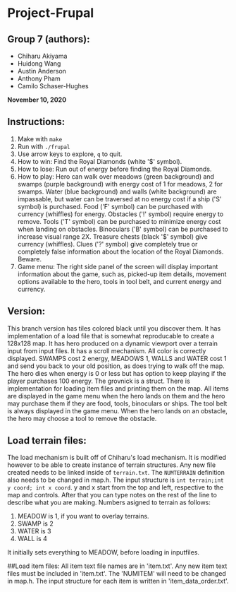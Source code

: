 # Project-Frupal
## Group 7 (authors):
 - Chiharu Akiyama
 - Huidong Wang
 - Austin Anderson
 - Anthony Pham
 - Camilo Schaser-Hughes
 
**November 10, 2020**
 
## Instructions:
 1. Make with `make`
 2. Run with `./frupal`
 3. Use arrow keys to explore, `q` to quit.
 4. How to win: Find the Royal Diamonds (white '$' symbol).
 5. How to lose: Run out of energy before finding the Royal Diamonds.
 6. How to play: Hero can walk over meadows (green background) and swamps (purple background) with energy cost of 1 for meadows, 2 for swamps. Water (blue background) and walls (white background) are impassable, but water can be traversed at no energy cost if a ship ('S' symbol) is purchased. Food ('F' symbol) can be purchased with currency (whiffles) for energy.  Obstacles ('!' symbol) require energy to remove. Tools ('T' symbol) can be purchased to minimize energy cost when landing on obstacles. Binoculars ('B' symbol) can be purchased to increase visual range 2X. Treasure chests (black '$' symbol) give currency (whiffles). Clues ('?' symbol) give completely true or completely false information about the location of the Royal Diamonds. Beware. 
 7. Game menu: The right side panel of the screen will display important information about the game, such as, picked-up item details, movement options available to the hero, tools in tool belt, and current energy and currency. 
 
## Version:
 This branch version has tiles colored black until you discover them.  It has implementation of a load file that is somewhat reproducable to create a 128x128 map.  It has hero produced on a dynamic viewport over a terrain input from input files.  It has a scroll mechanism.  All color is correctly displayed.  SWAMPS cost 2 energy, MEADOWS 1, WALLS and WATER cost 1 and send you back to your old position, as does trying to walk off the map.  The hero dies when energy is 0 or less but has option to keep playing if the player purchases 100 energy. The grovnick is a struct. 
 There is implementation for loading item files and printing them on the map. All items are displayed in the game menu when the hero lands on them and the hero may purchase them if they are food, tools, binoculars or ships. The tool belt is always displayed in the game menu. When the hero lands on an obstacle, the hero may choose a tool to remove the obstacle. 
 

## Load terrain files:
 The load mechanism is built off of Chiharu's load mechanism. It is modified however to be able to create instance of terrain structures.  Any new file created needs to be linked inside of `terrain.txt`.  The `NUMTERRAIN` definition also needs to be changed in map.h.  The input structure is `int terrain;int y coord; int x coord`. y and x start from the top and left, respective to the map and controls.  After that you can type notes on the rest of the line to describe what you are making.
 Numbers asigned to terrain as follows:
  1. MEADOW is 1, if you want to overlay terrains.
  2. SWAMP is 2
  3. WATER is 3
  4. WALL is 4
  
 It initially sets everything to MEADOW, before loading in inputfiles.
 
 ##Load item files:
   All item text file names are in 'item.txt'. Any new item text files must be included in 'item.txt'. The 'NUMITEM' will need to be changed in map.h. The input structure for each item is written in 'item_data_order.txt'. 
 
 

 
 
 
 
 
 
